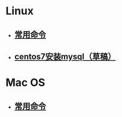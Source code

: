 Linux
====

* ## [常用命令](https://github.com/eryueweb/linux/blob/master/commonLinux.md "Linux常用命令")
* ## [centos7安装mysql（草稿）](https://github.com/eryueweb/linux/blob/master/centos7Mysql.md "centos7安装mysql")

Mac OS
====

* ## [常用命令](https://github.com/eryueweb/linux/blob/master/common.md "Mac Os常用命令")